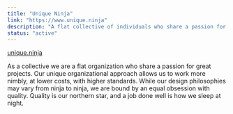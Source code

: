 ```yaml
---
title: "Unique Ninja"
link: "https://www.unique.ninja"
description: "A flat collective of individuals who share a passion for great projects."
status: "active"
---
```


[unique.ninja](https://www.unique.ninja)

As a collective we are a flat organization who share a passion for great projects. Our unique organizational approach
allows us to work more nimbly, at lower costs, with higher standards. While our design philosophies may vary from ninja
to ninja, we are bound by an equal obsession with quality. Quality is our northern star, and a job done well is how we
sleep at night. 